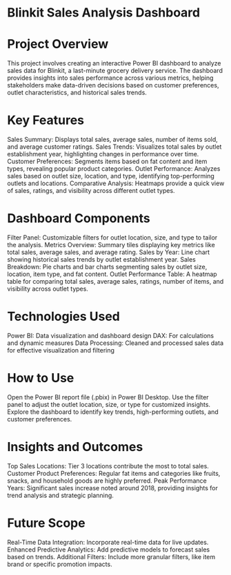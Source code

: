 # Blinkit Sales Analysis Dashboard

# Project Overview

This project involves creating an interactive Power BI dashboard to analyze sales data for Blinkit, a last-minute grocery delivery service. The dashboard provides insights into sales performance across various metrics, helping stakeholders make data-driven decisions based on customer preferences, outlet characteristics, and historical sales trends.

# Key Features

Sales Summary: Displays total sales, average sales, number of items sold, and average customer ratings.
Sales Trends: Visualizes total sales by outlet establishment year, highlighting changes in performance over time.
Customer Preferences: Segments items based on fat content and item types, revealing popular product categories.
Outlet Performance: Analyzes sales based on outlet size, location, and type, identifying top-performing outlets and locations.
Comparative Analysis: Heatmaps provide a quick view of sales, ratings, and visibility across different outlet types.

# Dashboard Components

Filter Panel: Customizable filters for outlet location, size, and type to tailor the analysis.
Metrics Overview: Summary tiles displaying key metrics like total sales, average sales, and average rating.
Sales by Year: Line chart showing historical sales trends by outlet establishment year.
Sales Breakdown: Pie charts and bar charts segmenting sales by outlet size, location, item type, and fat content.
Outlet Performance Table: A heatmap table for comparing total sales, average sales, ratings, number of items, and visibility across outlet types.

# Technologies Used

Power BI: Data visualization and dashboard design
DAX: For calculations and dynamic measures
Data Processing: Cleaned and processed sales data for effective visualization and filtering

# How to Use

Open the Power BI report file (.pbix) in Power BI Desktop.
Use the filter panel to adjust the outlet location, size, or type for customized insights.
Explore the dashboard to identify key trends, high-performing outlets, and customer preferences.

# Insights and Outcomes

Top Sales Locations: Tier 3 locations contribute the most to total sales.
Customer Product Preferences: Regular fat items and categories like fruits, snacks, and household goods are highly preferred.
Peak Performance Years: Significant sales increase noted around 2018, providing insights for trend analysis and strategic planning.

# Future Scope
Real-Time Data Integration: Incorporate real-time data for live updates.
Enhanced Predictive Analytics: Add predictive models to forecast sales based on trends.
Additional Filters: Include more granular filters, like item brand or specific promotion impacts.
